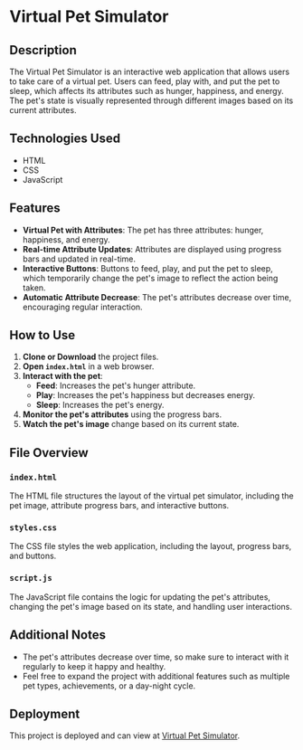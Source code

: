 # Virtual Pet Simulator

## Description

The Virtual Pet Simulator is an interactive web application that allows users to take care of a virtual pet. Users can feed, play with, and put the pet to sleep, which affects its attributes such as hunger, happiness, and energy. The pet's state is visually represented through different images based on its current attributes.

## Technologies Used

- HTML
- CSS
- JavaScript

## Features

- **Virtual Pet with Attributes**: The pet has three attributes: hunger, happiness, and energy.
- **Real-time Attribute Updates**: Attributes are displayed using progress bars and updated in real-time.
- **Interactive Buttons**: Buttons to feed, play, and put the pet to sleep, which temporarily change the pet's image to reflect the action being taken.
- **Automatic Attribute Decrease**: The pet's attributes decrease over time, encouraging regular interaction.

## How to Use

1. **Clone or Download** the project files.
2. **Open `index.html`** in a web browser.
3. **Interact with the pet**:
   - **Feed**: Increases the pet's hunger attribute.
   - **Play**: Increases the pet's happiness but decreases energy.
   - **Sleep**: Increases the pet's energy.
4. **Monitor the pet's attributes** using the progress bars.
5. **Watch the pet's image** change based on its current state.

## File Overview

### `index.html`

The HTML file structures the layout of the virtual pet simulator, including the pet image, attribute progress bars, and interactive buttons.

### `styles.css`

The CSS file styles the web application, including the layout, progress bars, and buttons.

### `script.js`

The JavaScript file contains the logic for updating the pet's attributes, changing the pet's image based on its state, and handling user interactions.

## Additional Notes

- The pet's attributes decrease over time, so make sure to interact with it regularly to keep it happy and healthy.
- Feel free to expand the project with additional features such as multiple pet types, achievements, or a day-night cycle.

## Deployment

This project is deployed and can view at [Virtual Pet Simulator](https://petsimulator.netlify.app/).
